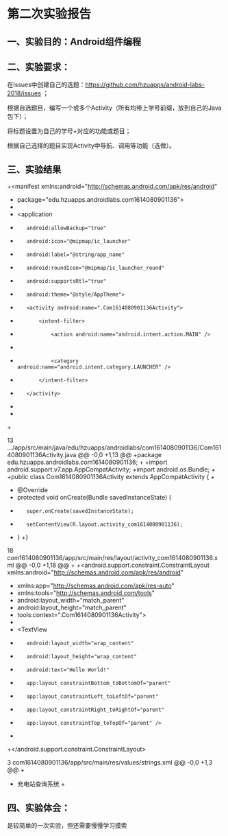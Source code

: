 # 第二次实验报告

## 一、实验目的：Android组件编程
 
## 二、实验要求：

在Issues中创建自己的选题：https://github.com/hzuapps/android-labs-2018/issues ；

根据自选题目，编写一个或多个Activity（所有均带上学号前缀，放到自己的Java包下）；

将标题设置为自己的学号+对应的功能或题目；

根据自己选择的题目实现Activity中导航、调用等功能（选做）。

## 三、实验结果

<?xml version="1.0" encoding="utf-8"?>
+<manifest xmlns:android="http://schemas.android.com/apk/res/android"
+    package="edu.hzuapps.androidlabs.com1614080901136">
+
+    <application
+        android:allowBackup="true"
+        android:icon="@mipmap/ic_launcher"
+        android:label="@string/app_name"
+        android:roundIcon="@mipmap/ic_launcher_round"
+        android:supportsRtl="true"
+        android:theme="@style/AppTheme">
+        <activity android:name=".Com1614080901136Activity">
+            <intent-filter>
+                <action android:name="android.intent.action.MAIN" />
+
+                <category android:name="android.intent.category.LAUNCHER" />
+            </intent-filter>
+        </activity>
+    </application>
+
+</manifest> 
  
13  .../app/src/main/java/edu/hzuapps/androidlabs/com1614080901136/Com1614080901136Activity.java
@@ -0,0 +1,13 @@
+package edu.hzuapps.androidlabs.com1614080901136;
+
+import android.support.v7.app.AppCompatActivity;
+import android.os.Bundle;
+
+public class Com1614080901136Activity extends AppCompatActivity {
+
+    @Override
+    protected void onCreate(Bundle savedInstanceState) {
+        super.onCreate(savedInstanceState);
+        setContentView(R.layout.activity_com1614080901136);
+    }
+}
  
18  com1614080901136/app/src/main/res/layout/activity_com1614080901136.xml
@@ -0,0 +1,18 @@
+<?xml version="1.0" encoding="utf-8"?>
+<android.support.constraint.ConstraintLayout xmlns:android="http://schemas.android.com/apk/res/android"
+    xmlns:app="http://schemas.android.com/apk/res-auto"
+    xmlns:tools="http://schemas.android.com/tools"
+    android:layout_width="match_parent"
+    android:layout_height="match_parent"
+    tools:context=".Com1614080901136Activity">
+
+    <TextView
+        android:layout_width="wrap_content"
+        android:layout_height="wrap_content"
+        android:text="Hello World!"
+        app:layout_constraintBottom_toBottomOf="parent"
+        app:layout_constraintLeft_toLeftOf="parent"
+        app:layout_constraintRight_toRightOf="parent"
+        app:layout_constraintTop_toTopOf="parent" />
+
+</android.support.constraint.ConstraintLayout> 
  
3  com1614080901136/app/src/main/res/values/strings.xml
@@ -0,0 +1,3 @@
+<resources>
+    <string name="app_name">充电站查询系统</string>
+</resources>

## 四、实验体会：

是较简单的一次实验，但还需要慢慢学习摸索
